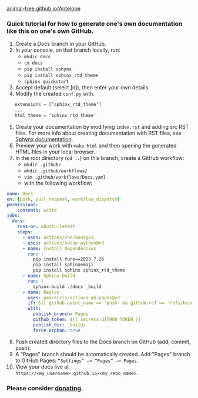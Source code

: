 [animal-tree.github.io/Antelope](https://animal-tree.github.io/Antelope)

### Quick tutorial for how to generate one's own documentation like this on one's own GitHub.

1. Create a Docs branch in your GitHub.
2. In your console, on that branch locally, run:
    - ``mkdir docs``
    - ``cd docs``
    - ``pip install sphynx``
    - ``pip install sphinx_rtd_theme``
    - ``sphinx-quickstart``
3. Accept default (select [n]), then enter your own details.
4. Modify the created ``conf.py`` with:
```python
   extensions = [’sphinx_rtd_theme’]
   ...
   html_theme = ’sphinx_rtd_theme’
```
5. Create your documentation by modifying ``index.rst`` and adding src RST files. For more info about creating documentation with RST files, see [Sphynx documentation]().
6. Preview your work with ``make html`` and then opening the generated HTML files in your local browser.
7. In the root directory (``cd ..``) on this branch, create a GitHub workflow:
    - ``mkdir .github/``
    - ``mkdir .github/workflows/``
    - ``vim .github/workflows/Docs.yaml``
    - with the following workflow:
```yaml
name: Docs
on: [push, pull_request, workflow_dispatch]
permissions:
    contents: write
jobs:
  docs:
    runs-on: ubuntu-latest
    steps:
      - uses: actions/checkout@v3
      - uses: actions/setup-python@v3
      - name: Install dependencies
        run: |
          pip install furo==2023.7.26
          pip install sphinxemoji
          pip install sphinx sphinx_rtd_theme
      - name: Sphinx build
        run: |
          sphinx-build ./docs _build
      - name: Deploy
        uses: peaceiris/actions-gh-pages@v3
        if: ${{ github.event_name == 'push' && github.ref == 'refs/heads/Docs' }}
        with:
          publish_branch: Pages
          github_token: ${{ secrets.GITHUB_TOKEN }}
          publish_dir: _build/
          force_orphan: true
```
8. Push created directory files to the Docs branch on GitHub (add, commit, push).
9. A "Pages" branch should be automatically created. Add "Pages" branch to GitHub Pages: ``“Settings” —> “Pages” —> Pages``.
10. View your docs live at ``https://<my_username>.github.io/<my_repo_name>``.

### Please consider [donating](https://www.github.com/sponsors/animal-tree).